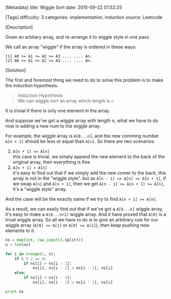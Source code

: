 [Metadata]
title: Wiggle Sort
date: 2015-09-22 01:52:25

[Tags]
difficulty: 3
categories: implementation, induction
source: Leetcode


[Description]

Given an arbitary array, and re-arrange it to wiggle style in one pass.

We call an array "wiggle" if the array is ordered in these ways:

```
[1] A0 >= A1 <= A2 >= A3 .... .... An.
[2] A0 <= A1 >= A2 <= A3 .... .... An.
```

[Solution]

The first and foremost thing we need to do to solve this problem is to make the induction hypothesis.

> Induction Hypothesis     
We can wiggle sort an array which length is `n`

It is trivial if there is only one element in the array.

And suppose we've got a wiggle array with length n, what we have to do now is adding a new num to the wiggle array.

For example, the wiggle array is `A[0...n]`, and the new comming number `A[n + 1]` should be less or equal than `A[n]`. So there are two scenarios:

1. `A[n + 1] <= A[n]`     
this case is trivial, we simply append the new element to the back of the original array, then everything is fine
2. `A[n + 1] > A[n]`    
it's easy to find out that if we simply add the new comer to the back, this array is not in the "wiggle style". but as `A[n - 1] <= A[n] <= A[n + 1]`, if we swap `A[n]` and `A[n + 1]`, then we get `A[n - 1] <= A[n + 1] >= A[n]`, it's a "wiggle style" array.

And the case will be the exactly same if we try to find `A[n + 1] >= A[n]`.

As a result, we can easily find out that if we've got a `A[0...n]` wiggle array, it's easy to make a `A[0...n+1]` wiggle array. And it have proved that `A[0]` is a trival wiggle array. So all we have to do is to give an arbitrary rule for our wiggle array (`A[0] <= A[1]` or `A[0] >= A[1]`), then keep pushing new elements to it.

```python
ns = map(int, raw_input().split())
n = len(ns)

for i in xrange(1, n):
    if i % 2 == 0:
        if ns[i] > ns[i - 1]:
            ns[i], ns[i - 1] = ns[i - 1], ns[i]
    else:
        if ns[i] < ns[i - 1]:
            ns[i], ns[i - 1] = ns[i - 1], ns[i]

print ns

```
